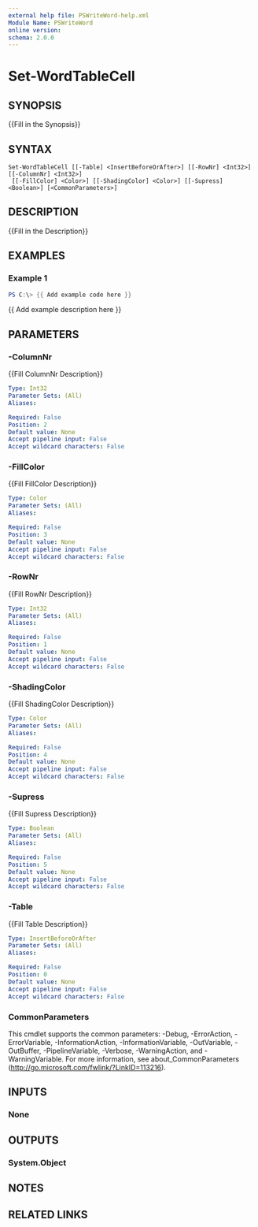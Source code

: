 ```yaml
---
external help file: PSWriteWord-help.xml
Module Name: PSWriteWord
online version:
schema: 2.0.0
---
```


# Set-WordTableCell

## SYNOPSIS
{{Fill in the Synopsis}}

## SYNTAX

```
Set-WordTableCell [[-Table] <InsertBeforeOrAfter>] [[-RowNr] <Int32>] [[-ColumnNr] <Int32>]
 [[-FillColor] <Color>] [[-ShadingColor] <Color>] [[-Supress] <Boolean>] [<CommonParameters>]
```

## DESCRIPTION
{{Fill in the Description}}

## EXAMPLES

### Example 1
```powershell
PS C:\> {{ Add example code here }}
```

{{ Add example description here }}

## PARAMETERS

### -ColumnNr
{{Fill ColumnNr Description}}

```yaml
Type: Int32
Parameter Sets: (All)
Aliases:

Required: False
Position: 2
Default value: None
Accept pipeline input: False
Accept wildcard characters: False
```

### -FillColor
{{Fill FillColor Description}}

```yaml
Type: Color
Parameter Sets: (All)
Aliases:

Required: False
Position: 3
Default value: None
Accept pipeline input: False
Accept wildcard characters: False
```

### -RowNr
{{Fill RowNr Description}}

```yaml
Type: Int32
Parameter Sets: (All)
Aliases:

Required: False
Position: 1
Default value: None
Accept pipeline input: False
Accept wildcard characters: False
```

### -ShadingColor
{{Fill ShadingColor Description}}

```yaml
Type: Color
Parameter Sets: (All)
Aliases:

Required: False
Position: 4
Default value: None
Accept pipeline input: False
Accept wildcard characters: False
```

### -Supress
{{Fill Supress Description}}

```yaml
Type: Boolean
Parameter Sets: (All)
Aliases:

Required: False
Position: 5
Default value: None
Accept pipeline input: False
Accept wildcard characters: False
```

### -Table
{{Fill Table Description}}

```yaml
Type: InsertBeforeOrAfter
Parameter Sets: (All)
Aliases:

Required: False
Position: 0
Default value: None
Accept pipeline input: False
Accept wildcard characters: False
```

### CommonParameters
This cmdlet supports the common parameters: -Debug, -ErrorAction, -ErrorVariable, -InformationAction, -InformationVariable, -OutVariable, -OutBuffer, -PipelineVariable, -Verbose, -WarningAction, and -WarningVariable. For more information, see about_CommonParameters (http://go.microsoft.com/fwlink/?LinkID=113216).

## INPUTS

### None

## OUTPUTS

### System.Object

## NOTES

## RELATED LINKS
